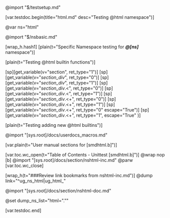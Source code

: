 @import "$/testsetup.md"

[var.testdoc.begin(title="html.md" desc="Testing @html namespace")]

@var ns="html"

@import "$/nsbasic.md"

[wrap_h.hash1]
[plain(t="Specific Namespace testing for ***@[ns]*** namespace")]

[plain(t="Testing @html builtin functions")]

[sp][get_variable(v="section", ret_type="1")]
[sp][get_variable(v="_section_div_", ret_type="0")]
[sp][get_variable(v="_section_div_", ret_type="1")]
[sp][get_variable(v="_section_div_.<", ret_type="0")]
[sp][get_variable(v="_section_div_.<", ret_type="1")]
[sp][get_variable(v="_section_div_.<+", ret_type="0")]
[sp][get_variable(v="_section_div_.<+", ret_type="1")]
[sp][get_variable(v="_section_div_.<+", ret_type="0" escape="True")]
[sp][get_variable(v="_section_div_.<+", ret_type="1", escape="True" )]


[plain(t="Testing adding new @html builtins")]

@import "[sys.root]/docs/userdocs_macros.md"

[var.plain(t="User manual sections for [smdhtml.b]")]

[var.toc.wc_open(t="Table of Contents - Unittest [smdhtml.b]")]
@wrap nop
[b]
@import "[sys.root]/docs/section/nshtml-inc.md"
@parw
[var.toc.wc_close]

[wrap_h(t="###Review link bookmarks from nshtml-inc.md")]
@dump link="^ug_ns_html|ug_html_"

@import "[sys.root]/docs/section/nshtml-doc.md"


@set dump_ns_list="html=\".\""

[var.testdoc.end]
